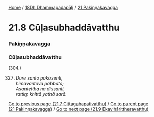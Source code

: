 
[Home](/) / [18Dh Dhammapadapāḷi](../../18Dh.md) / [21 Pakiṇṇakavagga](../21.md)

# 21.8 Cūḷasubhaddāvatthu

### Pakiṇṇakavagga

### Cūḷasubhaddāvatthu

(304.)

327. _Dūre santo pakāsenti,_  
_himavantova pabbato;_  
_Asantettha na dissanti,_  
_rattiṃ khittā yathā sarā._  


[Go to previous page (21.7 Cittagahapativatthu)](21.7.md) / [Go to parent page (21 Pakiṇṇakavagga)](../21.md) / [Go to next page (21.9 Ekavihārittheravatthu)](21.9.md)



